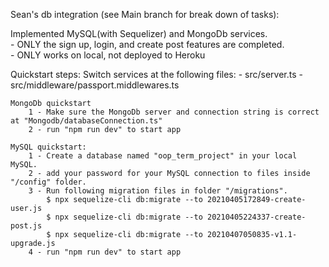 Sean's db integration (see Main branch for break down of tasks):


Implemented MySQL(with Sequelizer) and MongoDb services.  
    - ONLY the sign up, login, and create post features are completed.  
    - ONLY works on local, not deployed to Heroku


Quickstart steps:
    Switch services at the following files:
        - src/server.ts
        - src/middleware/passport.middlewares.ts

    MongoDb quickstart 
        1 - Make sure the MongoDb server and connection string is correct at "Mongodb/databaseConnection.ts"
        2 - run "npm run dev" to start app

    MySQL quickstart:
        1 - Create a database named "oop_term_project" in your local MySQL.
        2 - add your password for your MySQL connection to files inside "/config" folder. 
        3 - Run following migration files in folder "/migrations". 
            $ npx sequelize-cli db:migrate --to 20210405172849-create-user.js
            $ npx sequelize-cli db:migrate --to 20210405224337-create-post.js
            $ npx sequelize-cli db:migrate --to 20210407050835-v1.1-upgrade.js
        4 - run "npm run dev" to start app


